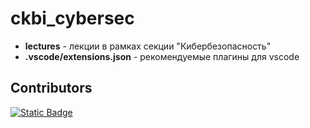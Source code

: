 # ckbi_cybersec

- **lectures** - лекции в рамках секции "Кибербезопасность"
- **.vscode/extensions.json** - рекомендуемые плагины для vscode

## Contributors

[![Static Badge](https://img.shields.io/badge/kadoxti-black?style=for-the-badge&logo=github&labelColor=blue)](https://github.com/kadoxti)
